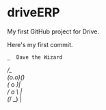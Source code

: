 # driveERP

My first GitHub project for Drive.

Here's my first commit.


    _  Dave the Wizard
  _/*\_  
 _(o.o)_(*)  
(_  o  _)|    
  / o \  |  
 (_/ \_) |    
